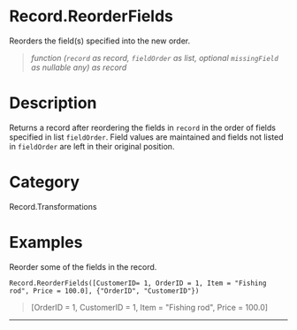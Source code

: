 # Record.ReorderFields
Reorders the field(s) specified into the new order.
> _function (<code>record</code> as record, <code>fieldOrder</code> as list, optional <code>missingField</code> as nullable any) as record_

# Description 
Returns a record after reordering the fields in <code>record</code> in the order of fields specified in list <code>fieldOrder</code>. Field values are maintained and fields not listed in <code>fieldOrder</code> are left in their original position.
# Category 
Record.Transformations
# Examples 
Reorder some of the fields in the record.
```
Record.ReorderFields([CustomerID= 1, OrderID = 1, Item = "Fishing rod", Price = 100.0], {"OrderID", "CustomerID"})
```
> [OrderID = 1, CustomerID = 1, Item = "Fishing rod", Price = 100.0]
***
